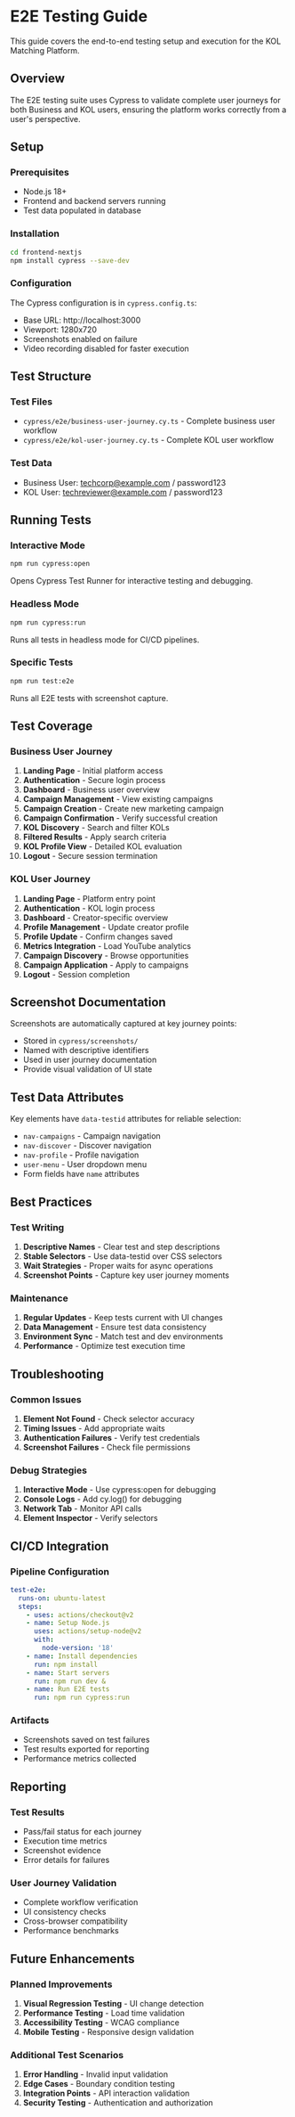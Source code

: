 # E2E Testing Guide

This guide covers the end-to-end testing setup and execution for the KOL Matching Platform.

## Overview

The E2E testing suite uses Cypress to validate complete user journeys for both Business and KOL users, ensuring the platform works correctly from a user's perspective.

## Setup

### Prerequisites
- Node.js 18+
- Frontend and backend servers running
- Test data populated in database

### Installation
```bash
cd frontend-nextjs
npm install cypress --save-dev
```

### Configuration
The Cypress configuration is in `cypress.config.ts`:
- Base URL: http://localhost:3000
- Viewport: 1280x720
- Screenshots enabled on failure
- Video recording disabled for faster execution

## Test Structure

### Test Files
- `cypress/e2e/business-user-journey.cy.ts` - Complete business user workflow
- `cypress/e2e/kol-user-journey.cy.ts` - Complete KOL user workflow

### Test Data
- Business User: techcorp@example.com / password123
- KOL User: techreviewer@example.com / password123

## Running Tests

### Interactive Mode
```bash
npm run cypress:open
```
Opens Cypress Test Runner for interactive testing and debugging.

### Headless Mode
```bash
npm run cypress:run
```
Runs all tests in headless mode for CI/CD pipelines.

### Specific Tests
```bash
npm run test:e2e
```
Runs all E2E tests with screenshot capture.

## Test Coverage

### Business User Journey
1. **Landing Page** - Initial platform access
2. **Authentication** - Secure login process
3. **Dashboard** - Business user overview
4. **Campaign Management** - View existing campaigns
5. **Campaign Creation** - Create new marketing campaign
6. **Campaign Confirmation** - Verify successful creation
7. **KOL Discovery** - Search and filter KOLs
8. **Filtered Results** - Apply search criteria
9. **KOL Profile View** - Detailed KOL evaluation
10. **Logout** - Secure session termination

### KOL User Journey
1. **Landing Page** - Platform entry point
2. **Authentication** - KOL login process
3. **Dashboard** - Creator-specific overview
4. **Profile Management** - Update creator profile
5. **Profile Update** - Confirm changes saved
6. **Metrics Integration** - Load YouTube analytics
7. **Campaign Discovery** - Browse opportunities
8. **Campaign Application** - Apply to campaigns
9. **Logout** - Session completion

## Screenshot Documentation

Screenshots are automatically captured at key journey points:
- Stored in `cypress/screenshots/`
- Named with descriptive identifiers
- Used in user journey documentation
- Provide visual validation of UI state

## Test Data Attributes

Key elements have `data-testid` attributes for reliable selection:
- `nav-campaigns` - Campaign navigation
- `nav-discover` - Discover navigation  
- `nav-profile` - Profile navigation
- `user-menu` - User dropdown menu
- Form fields have `name` attributes

## Best Practices

### Test Writing
1. **Descriptive Names** - Clear test and step descriptions
2. **Stable Selectors** - Use data-testid over CSS selectors
3. **Wait Strategies** - Proper waits for async operations
4. **Screenshot Points** - Capture key user journey moments

### Maintenance
1. **Regular Updates** - Keep tests current with UI changes
2. **Data Management** - Ensure test data consistency
3. **Environment Sync** - Match test and dev environments
4. **Performance** - Optimize test execution time

## Troubleshooting

### Common Issues
1. **Element Not Found** - Check selector accuracy
2. **Timing Issues** - Add appropriate waits
3. **Authentication Failures** - Verify test credentials
4. **Screenshot Failures** - Check file permissions

### Debug Strategies
1. **Interactive Mode** - Use cypress:open for debugging
2. **Console Logs** - Add cy.log() for debugging
3. **Network Tab** - Monitor API calls
4. **Element Inspector** - Verify selectors

## CI/CD Integration

### Pipeline Configuration
```yaml
test-e2e:
  runs-on: ubuntu-latest
  steps:
    - uses: actions/checkout@v2
    - name: Setup Node.js
      uses: actions/setup-node@v2
      with:
        node-version: '18'
    - name: Install dependencies
      run: npm install
    - name: Start servers
      run: npm run dev &
    - name: Run E2E tests
      run: npm run cypress:run
```

### Artifacts
- Screenshots saved on test failures
- Test results exported for reporting
- Performance metrics collected

## Reporting

### Test Results
- Pass/fail status for each journey
- Execution time metrics
- Screenshot evidence
- Error details for failures

### User Journey Validation
- Complete workflow verification
- UI consistency checks
- Cross-browser compatibility
- Performance benchmarks

## Future Enhancements

### Planned Improvements
1. **Visual Regression Testing** - UI change detection
2. **Performance Testing** - Load time validation
3. **Accessibility Testing** - WCAG compliance
4. **Mobile Testing** - Responsive design validation

### Additional Test Scenarios
1. **Error Handling** - Invalid input validation
2. **Edge Cases** - Boundary condition testing
3. **Integration Points** - API interaction validation
4. **Security Testing** - Authentication and authorization